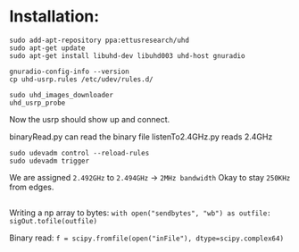 # Installation:

```
sudo add-apt-repository ppa:ettusresearch/uhd
sudo apt-get update
sudo apt-get install libuhd-dev libuhd003 uhd-host gnuradio

gnuradio-config-info --version
cp uhd-usrp.rules /etc/udev/rules.d/

sudo uhd_images_downloader
uhd_usrp_probe
```

Now the usrp should show up and connect.

binaryRead.py can read the binary file
listenTo2.4GHz.py reads 2.4GHz


```
sudo udevadm control --reload-rules
sudo udevadm trigger
```

We are assigned `2.492GHz` to `2.494GHz` -> `2MHz bandwidth`
Okay to stay `250KHz` from edges.


##

Writing a np array to bytes:
`with open("sendbytes", "wb") as outfile:
 sigOut.tofile(outfile)`

Binary read:
`f = scipy.fromfile(open("inFile"), dtype=scipy.complex64)`
